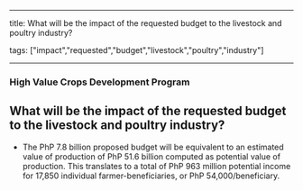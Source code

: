 
---

title: What will be the impact of the requested budget to the livestock and poultry industry?

tags: ["impact","requested","budget","livestock","poultry","industry"]

---

### High Value Crops Development Program

## What will be the impact of the requested budget to the livestock and poultry industry?


 - The PhP 7.8 billion proposed budget will be equivalent to an estimated value of production of PhP 51.6 billion computed as potential value of production. This translates to a total of PhP 963 million potential income for 17,850 individual farmer-beneficiaries, or PhP 54,000/beneficiary.
